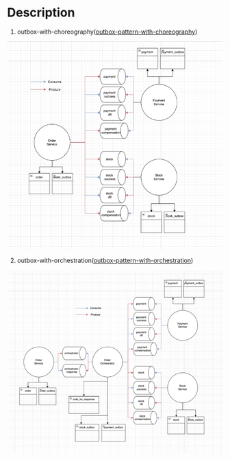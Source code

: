 # Description

1. outbox-with-choreography([outbox-pattern-with-choreography](/outbox-pattern/README.md))

![](outbox-pattern/image/outbox.png)

2. outbox-with-orchestration([outbox-pattern-with-orchestration](/outbox-pattern-with-orchestration/README.md))

![](outbox-pattern-with-orchestration/image/orchestrator.png)
